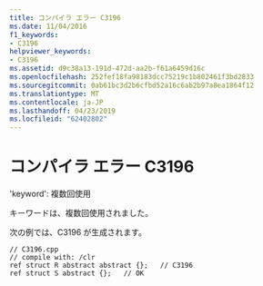 ```yaml
---
title: コンパイラ エラー C3196
ms.date: 11/04/2016
f1_keywords:
- C3196
helpviewer_keywords:
- C3196
ms.assetid: d9c38a13-191d-472d-aa2b-f61a6459d16c
ms.openlocfilehash: 252fef18fa98183dcc75219c1b802461f3bd2833
ms.sourcegitcommit: 0ab61bc3d2b6cfbd52a16c6ab2b97a8ea1864f12
ms.translationtype: MT
ms.contentlocale: ja-JP
ms.lasthandoff: 04/23/2019
ms.locfileid: "62402802"
---
```

# <a name="compiler-error-c3196"></a>コンパイラ エラー C3196

'keyword': 複数回使用

キーワードは、複数回使用されました。

次の例では、C3196 が生成されます。

```
// C3196.cpp
// compile with: /clr
ref struct R abstract abstract {};   // C3196
ref struct S abstract {};   // OK
```